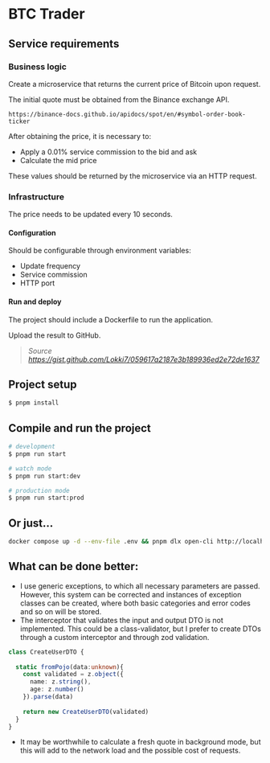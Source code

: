 # BTC Trader

## Service requirements

### Business logic
Create a microservice that returns the current price of Bitcoin upon request.

The initial quote must be obtained from the Binance exchange API.
```
https://binance-docs.github.io/apidocs/spot/en/#symbol-order-book-ticker
```

After obtaining the price, it is necessary to:
- Apply a 0.01% service commission to the bid and ask
- Calculate the mid price

These values should be returned by the microservice via an HTTP request.

### Infrastructure
The price needs to be updated every 10 seconds.

#### Configuration
Should be configurable through environment variables:
- Update frequency
- Service commission
- HTTP port

#### Run and deploy
The project should include a Dockerfile to run the application.

Upload the result to GitHub.

> _Source https://gist.github.com/Lokki7/059617a2187e3b189936ed2e72de1637_

## Project setup

```bash
$ pnpm install
```

## Compile and run the project

```bash
# development
$ pnpm run start

# watch mode
$ pnpm run start:dev

# production mode
$ pnpm run start:prod
```

## Or just...
```bash
docker compose up -d --env-file .env && pnpm dlx open-cli http://localhost:3002/api
```

## What can be done better:
- I use generic exceptions, to which all necessary parameters are passed. However, this system can be corrected and instances of exception classes can be created, where both basic categories and error codes and so on will be stored.
- The interceptor that validates the input and output DTO is not implemented. This could be a class-validator, but I prefer to create DTOs through a custom interceptor and through zod validation.
```typescript
class CreateUserDTO {
  
  static fromPojo(data:unknown){
    const validated = z.object({
      name: z.string(),
      age: z.number()
    }).parse(data)
    
    return new CreateUserDTO(validated)
  }
}
```
- It may be worthwhile to calculate a fresh quote in background mode, but this will add to the network load and the possible cost of requests.
